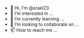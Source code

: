 - 👋 Hi, I’m @srael23
- 👀 I’m interested in ...
- 🌱 I’m currently learning ...
- 💞️ I’m looking to collaborate on ...
- 📫 How to reach me ...

<!---
srael23/srael23 is a ✨ special ✨ repository because its `README.md` (this file) appears on your GitHub profile.
You can click the Preview link to take a look at your changes.
--https://github.com/Oafu1337/Ultimate-Generator-By-Oafu-And-F4ll.git
